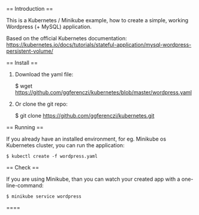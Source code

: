 == Introduction ==

This is a Kubernetes / Minikube example, how to create a simple, working Wordpress (+ MySQL) application. 

Based on the official Kubernetes documentation: https://kubernetes.io/docs/tutorials/stateful-application/mysql-wordpress-persistent-volume/

== Install ==

1. Download the yaml file:

	$ wget https://github.com/ggferenczi/kubernetes/blob/master/wordpress.yaml

2. Or clone the git repo:

	$ git clone https://github.com/ggferenczi/kubernetes.git

== Running ==

If you already have an installed environment, for eg. Minikube os Kubernetes cluster, you can run the application:

	$ kubectl create -f wordpress.yaml

== Check ==


If you are using Minikube, than you can watch your created app with a one-line-command:

	$ minikube service wordpress

====
